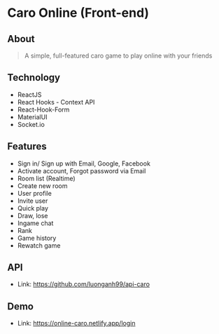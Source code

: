 # Caro Online (Front-end)

## About

> A simple, full-featured caro game to play online with your friends

## Technology

-   ReactJS
-   React Hooks - Context API
-   React-Hook-Form
-   MaterialUI
-   Socket.io

## Features

-   Sign in/ Sign up with Email, Google, Facebook
-   Activate account, Forgot password via Email
-   Room list (Realtime)
-   Create new room
-   User profile
-   Invite user
-   Quick play
-   Draw, lose
-   Ingame chat
-   Rank
-   Game history
-   Rewatch game

## API

-   Link: https://github.com/luonganh99/api-caro

## Demo

-   Link: https://online-caro.netlify.app/login
